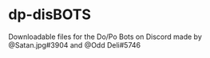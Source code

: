 # dp-disBOTS
Downloadable files for the Do/Po Bots on Discord made by @Satan.jpg#3904 and @Odd Deli#5746
